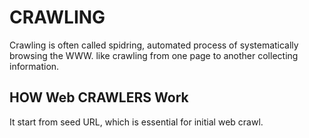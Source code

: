 # CRAWLING

Crawling is often called spidring, automated process of systematically browsing the WWW. like crawling from one page to another collecting information.

## HOW Web CRAWLERS Work

It start from seed URL, which is essential for initial web crawl.
